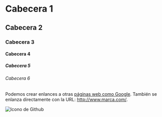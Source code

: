 # Cabecera 1 
## Cabecera 2
### Cabecera 3 
#### Cabecera 4 
##### Cabecera 5
###### Cabecera 6 







































Podemos crear enlances a otras [páginas web como Google](http://google.com). También se enlanza directamente con la URL: http://www.marca.com/.

![Icono de Github](https://github.com/apple-touch-icon.png 'Imagen de Github')
